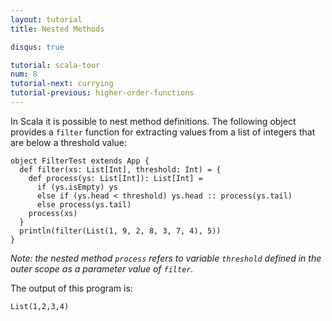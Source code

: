 ```yaml
---
layout: tutorial
title: Nested Methods

disqus: true

tutorial: scala-tour
num: 8
tutorial-next: currying
tutorial-previous: higher-order-functions
---
```


In Scala it is possible to nest method definitions. The following object provides a `filter` function for extracting values from a list of integers that are below a threshold value:

    object FilterTest extends App {
      def filter(xs: List[Int], threshold: Int) = {
        def process(ys: List[Int]): List[Int] =
          if (ys.isEmpty) ys
          else if (ys.head < threshold) ys.head :: process(ys.tail)
          else process(ys.tail)
        process(xs)
      }
      println(filter(List(1, 9, 2, 8, 3, 7, 4), 5))
    }

_Note: the nested method `process` refers to variable `threshold` defined in the outer scope as a parameter value of `filter`._

The output of this program is:

    List(1,2,3,4)
